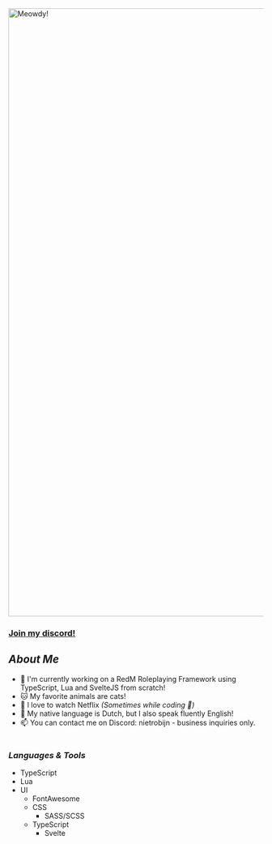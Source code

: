 <img src="https://media1.tenor.com/m/oclidQH6DrsAAAAd/cat-kitty.gif" title="Meowdy!" style="width: 30vh; height: auto" />

### <a href="https://discord.gg/invite/Gc7WKQ6mt4">Join my discord!</a>

## <i>About Me</i>
- 🐌 I'm currently working on a RedM Roleplaying Framework using TypeScript, Lua and SvelteJS from scratch!
- 🐱 My favorite animals are cats!
- 🎥 I love to watch Netflix <i>(Sometimes while coding 🤭)</i>
- 💬 My native language is Dutch, but I also speak fluently English!
- 📫 You can contact me on Discord: nietrobijn - business inquiries only.
<br><br>
### <i>Languages & Tools</i>
- TypeScript
- Lua
- UI
  - FontAwesome
  - CSS
    - SASS/SCSS
  - TypeScript
    - Svelte
